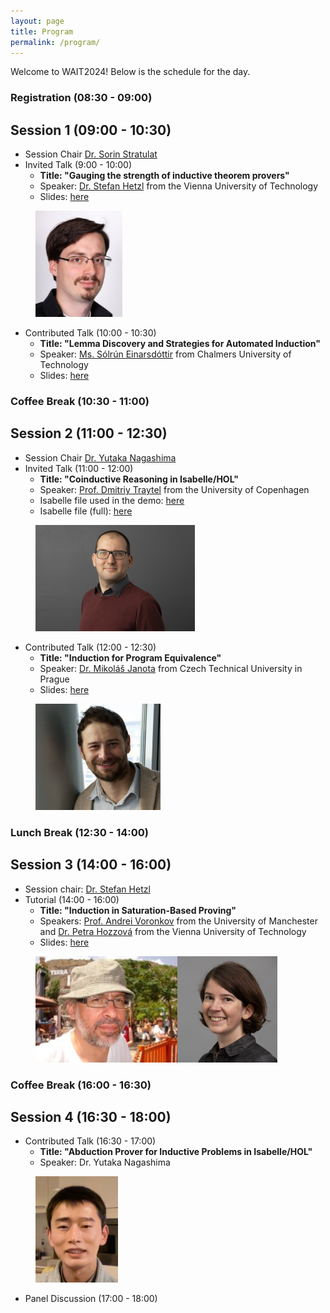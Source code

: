 ```yaml
---
layout: page
title: Program
permalink: /program/
---
```


Welcome to WAIT2024! Below is the schedule for the day.

### Registration (08:30 - 09:00)

## Session 1 (09:00 - 10:30)
- Session Chair [Dr. Sorin Stratulat](https://members.loria.fr/SStratulat/)
- Invited Talk (9:00 - 10:00)
  - **Title: "Gauging the strength of inductive theorem provers"**  
  - Speaker: [Dr. Stefan Hetzl](https://dmg.tuwien.ac.at/hetzl/) from the Vienna University of Technology
  - Slides: [here](https://github.com/WAIT2024/WAIT2024.github.io/blob/main/slide/Stefan_Hetzl.pdf)

<a href="https://dmg.tuwien.ac.at/hetzl/" target="_blank" style="margin-left: 40px;">
<img src="https://raw.githubusercontent.com/WAIT2024/WAIT2024.github.io/main/image/stefan_hetzl.jpeg" height="170">
</a>

- Contributed Talk (10:00 - 10:30)
  - **Title: "Lemma Discovery and Strategies for Automated Induction"**
  - Speaker: [Ms. Sólrún Einarsdóttir](https://www.cse.chalmers.se/~slrn/) from Chalmers University of Technology
  - Slides: [here](https://github.com/WAIT2024/WAIT2024.github.io/blob/main/slide/Solrun_Halla_Einarsdottir.pdf)

### Coffee Break (10:30 - 11:00)

## Session 2 (11:00 - 12:30)
- Session Chair [Dr. Yutaka Nagashima](https://www.youtube.com/@unitedreasoning6567)
- Invited Talk (11:00 - 12:00)
  - **Title: "Coinductive Reasoning in Isabelle/HOL"**
  - Speaker:  [Prof. Dmitriy Traytel](https://traytel.bitbucket.io) from the University of Copenhagen
  - Isabelle file used in the demo: [here](https://github.com/WAIT2024/WAIT2024.github.io/blob/main/slide/WAIT24.thy)
  - Isabelle file (full): [here](https://github.com/WAIT2024/WAIT2024.github.io/blob/main/slide/WAIT24_Full.thy)

<a href="https://traytel.bitbucket.io" target="_blank" style="margin-left: 40px;">
<img src="https://raw.githubusercontent.com/WAIT2024/WAIT2024.github.io/main/image/dmitriy_traytel.png" height="170">
</a>
  
- Contributed Talk (12:00 - 12:30)
  - **Title: "Induction for Program Equivalence"**
  - Speaker: [Dr. Mikoláš Janota](https://people.ciirc.cvut.cz/~janotmik/) from Czech Technical University in Prague
  - Slides: [here](https://github.com/WAIT2024/WAIT2024.github.io/blob/main/slide/Mikolas_Jonata.pdf)
 
<a href="https://people.ciirc.cvut.cz/~janotmik/" target="_blank" style="margin-left: 40px;">
<img src="https://raw.githubusercontent.com/WAIT2024/WAIT2024.github.io/main/image/mikolas_jonata.webp" height="170">
</a> 

### Lunch Break (12:30 - 14:00)

## Session 3 (14:00 - 16:00)
- Session chair: [Dr. Stefan Hetzl](https://dmg.tuwien.ac.at/hetzl/)
- Tutorial (14:00 - 16:00)
  - **Title: "Induction in Saturation-Based Proving"**
  - Speakers: [Prof. Andrei Voronkov](http://voronkov.com) from the University of Manchester and [Dr. Petra Hozzová](https://logic-cs.at/phd/students/petra-hozzova/) from the Vienna University of Technology
  - Slides: [here](https://github.com/WAIT2024/WAIT2024.github.io/blob/main/slide/Andrei_Voronkov_and_Petra_Hozzova.pdf)

<div style="display: flex; align-items: center;">
  <a href="http://voronkov.com" target="_blank" style="margin-left: 40px;">
    <img src="https://raw.githubusercontent.com/WAIT2024/WAIT2024.github.io/main/image/andrei_voronkov.jpg" height="170"> <!-- Adjust margin as needed -->
  </a>
  <a href="https://logic-cs.at/phd/students/petra-hozzova/" target="_blank">
    <img src="https://raw.githubusercontent.com/WAIT2024/WAIT2024.github.io/main/image/petra_hozzova.jpg" height="170">
  </a>
</div>

### Coffee Break (16:00 - 16:30)

## Session 4 (16:30 - 18:00)
- Contributed Talk (16:30 - 17:00)
  - **Title: "Abduction Prover for Inductive Problems in Isabelle/HOL"**
  - Speaker: Dr. Yutaka Nagashima

<a href="https://www.youtube.com/@unitedreasoning6567" target="_blank" style="margin-left: 40px;">
<img src="https://raw.githubusercontent.com/WAIT2024/WAIT2024.github.io/main/image/yutaka_nagashima.png" height="170">
</a>
  
- Panel Discussion (17:00 - 18:00)
